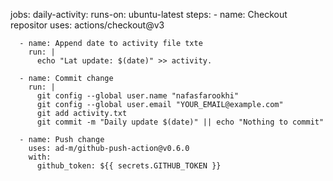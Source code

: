 jobs:
  daily-activity:
    runs-on: ubuntu-latest
    steps:
      - name: Checkout repositor
        uses: actions/checkout@v3

      - name: Append date to activity file txte
        run: |
          echo "Lat update: $(date)" >> activity.

      - name: Commit change
        run: |
          git config --global user.name "nafasfarookhi"
          git config --global user.email "YOUR_EMAIL@example.com"
          git add activity.txt
          git commit -m "Daily update $(date)" || echo "Nothing to commit"

      - name: Push change
        uses: ad-m/github-push-action@v0.6.0
        with:
          github_token: ${{ secrets.GITHUB_TOKEN }}
